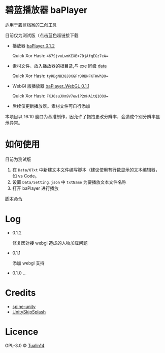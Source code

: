# 碧蓝播放器 baPlayer

适用于碧蓝档案的二创工具

目前仅为测试版（点击蓝色超链接下载

- 播放器 [baPlayer 0.1.2](https://dza.vin/baPlayer)

  Quick Xor Hash: `467SjvuLwmKEXB+7DjAfqEGz7eA=`

- 素材文件，放入播放器的根目录,与 exe 同级 [data](https://dza.vin/baPlayerData)

  Quick Xor Hash: `tyRDgN838JOKGFrDRBNFKTWwhD0=`

- WebGl 版播放器 [baPlayer_WebGL 0.1.1](https://dza.vin/baPlayer_WebGL)

  Quick Xor Hash: `FKJ0suJXm9V7ewiP2mHA1tQ1OOU=`

- 后续仅更新播放器。素材文件可自行添加

本项目以 16:10 窗口为基准制作，因允许了拖拽更改分辨率，会造成个别分辨率显示异常。

# 如何使用

目前为测试版

1. 在 `Data/0Txt` 中新建文本文件编写脚本（建议使用有行数显示的文本编辑器，如 vs Code。
2. 设置 `Data/Setting.json` 中 `txtName` 为要播放文本文件名称
3. 打开 baPlayer 进行播放

[脚本命令](./Doc/Command.md)

# Log

- 0.1.2

  修复因对接 webgl 造成的人物加载问题

- 0.1.1

  添加 webgl 支持

- 0.1.0
  ...

# Credits

- [spine-unity](http://zh.esotericsoftware.com/spine-unity)
- [UnitySkipSplash](https://github.com/psygames/UnitySkipSplash)

# Licence

GPL-3.0 © [Tualin14](https://github.com/Tualin14/baPlayer)
